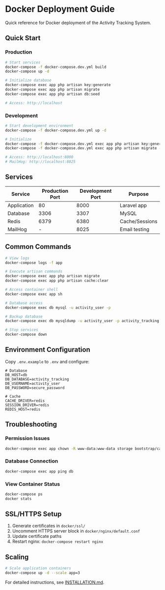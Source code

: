 # Docker Deployment Guide

Quick reference for Docker deployment of the Activity Tracking System.

## Quick Start

### Production

```bash
# Start services
docker-compose -f docker-compose.dev.yml build
docker-compose up -d

# Initialize database
docker-compose exec app php artisan key:generate
docker-compose exec app php artisan migrate
docker-compose exec app php artisan db:seed

# Access: http://localhost
```

### Development

```bash
# Start development environment
docker-compose -f docker-compose.dev.yml up -d

# Initialize
docker-compose -f docker-compose.dev.yml exec app php artisan key:generate
docker-compose -f docker-compose.dev.yml exec app php artisan migrate --seed

# Access: http://localhost:8000
# MailHog: http://localhost:8025
```

## Services

| Service     | Production Port | Development Port | Purpose        |
| ----------- | --------------- | ---------------- | -------------- |
| Application | 80              | 8000             | Laravel app    |
| Database    | 3306            | 3307             | MySQL          |
| Redis       | 6379            | 6380             | Cache/Sessions |
| MailHog     | -               | 8025             | Email testing  |

## Common Commands

```bash
# View logs
docker-compose logs -f app

# Execute artisan commands
docker-compose exec app php artisan migrate
docker-compose exec app php artisan cache:clear

# Access container shell
docker-compose exec app sh

# Database access
docker-compose exec db mysql -u activity_user -p

# Backup database
docker-compose exec db mysqldump -u activity_user -p activity_tracking > backup.sql

# Stop services
docker-compose down
```

## Environment Configuration

Copy `.env.example` to `.env` and configure:

```env
# Database
DB_HOST=db
DB_DATABASE=activity_tracking
DB_USERNAME=activity_user
DB_PASSWORD=secure_password

# Cache
CACHE_DRIVER=redis
SESSION_DRIVER=redis
REDIS_HOST=redis
```

## Troubleshooting

### Permission Issues

```bash
docker-compose exec app chown -R www-data:www-data storage bootstrap/cache
```

### Database Connection

```bash
docker-compose exec app ping db
```

### View Container Status

```bash
docker-compose ps
docker stats
```

## SSL/HTTPS Setup

1. Generate certificates in `docker/ssl/`
2. Uncomment HTTPS server block in `docker/nginx/default.conf`
3. Update certificate paths
4. Restart nginx: `docker-compose restart nginx`

## Scaling

```bash
# Scale application containers
docker-compose up -d --scale app=3
```

For detailed instructions, see [INSTALLATION.md](INSTALLATION.md#docker-deployment).
